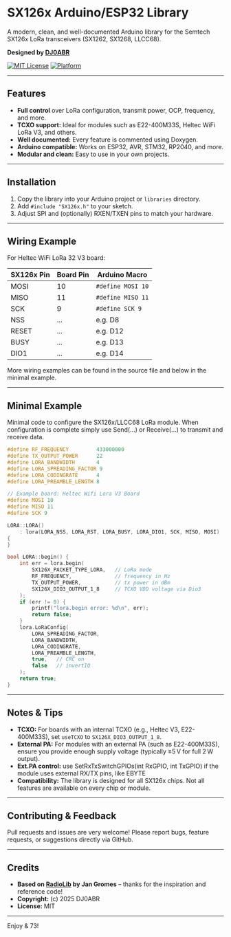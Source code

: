 # SX126x Arduino/ESP32 Library

A modern, clean, and well-documented Arduino library for the Semtech SX126x LoRa transceivers (SX1262, SX1268, LLCC68).

**Designed by [DJ0ABR](https://github.com/DJ0ABR)**

[![MIT License](https://img.shields.io/badge/license-MIT-green)](LICENSE)
[![Platform](https://img.shields.io/badge/platform-Arduino-blue)](https://www.arduino.cc/)

---

## Features

- **Full control** over LoRa configuration, transmit power, OCP, frequency, and more.
- **TCXO support:** Ideal for modules such as E22-400M33S, Heltec WiFi LoRa V3, and others.
- **Well documented:** Every feature is commented using Doxygen.
- **Arduino compatible:** Works on ESP32, AVR, STM32, RP2040, and more.
- **Modular and clean:** Easy to use in your own projects.

---

## Installation

1. Copy the library into your Arduino project or `libraries` directory.
2. Add `#include "SX126x.h"` to your sketch.
3. Adjust SPI and (optionally) RXEN/TXEN pins to match your hardware.

---

## Wiring Example

For Heltec WiFi LoRa 32 V3 board:

| SX126x Pin | Board Pin | Arduino Macro         |
|------------|-----------|----------------------|
| MOSI       | 10        | `#define MOSI 10`    |
| MISO       | 11        | `#define MISO 11`    |
| SCK        | 9         | `#define SCK 9`      |
| NSS        | ...       | e.g. D8              |
| RESET      | ...       | e.g. D12             |
| BUSY       | ...       | e.g. D13             |
| DIO1       | ...       | e.g. D14             |

More wiring examples can be found in the source file and below in the minimal example.

---

## Minimal Example

Minimal code to configure the SX126x/LLCC68 LoRa module. When configuration is complete simply use Send(...) or Receive(...) to transmit and receive data.

```cpp
#define RF_FREQUENCY         433000000
#define TX_OUTPUT_POWER      22
#define LORA_BANDWIDTH       4
#define LORA_SPREADING_FACTOR 9
#define LORA_CODINGRATE      4
#define LORA_PREAMBLE_LENGTH 8

// Example board: Heltec Wifi Lora V3 Board
#define MOSI 10
#define MISO 11
#define SCK 9

LORA::LORA()
    : lora(LORA_NSS, LORA_RST, LORA_BUSY, LORA_DIO1, SCK, MISO, MOSI)
{
}

bool LORA::begin() {
    int err = lora.begin(
        SX126X_PACKET_TYPE_LORA,   // LoRa mode
        RF_FREQUENCY,              // frequency in Hz
        TX_OUTPUT_POWER,           // tx power in dBm
        SX126X_DIO3_OUTPUT_1_8     // TCXO VDD voltage via Dio3
    );
    if (err != 0) {
        printf("lora.begin error: %d\n", err);
        return false;
    }
    lora.LoRaConfig(
        LORA_SPREADING_FACTOR,
        LORA_BANDWIDTH,
        LORA_CODINGRATE,
        LORA_PREAMBLE_LENGTH,
        true,   // CRC on
        false   // invertIQ
    );
    return true;
}
```

---

## Notes & Tips

- **TCXO:** For boards with an internal TCXO (e.g., Heltec V3, E22-400M33S), set `useTCXO` to `SX126X_DIO3_OUTPUT_1_8`.
- **External PA:** For modules with an external PA (such as E22-400M33S), ensure you provide enough supply voltage (typically ≥5 V for full 2 W output).
- **Ext.PA control:** use SetRxTxSwitchGPIOs(int RxGPIO, int TxGPIO) if the module uses external RX/TX pins, like EBYTE
- **Compatibility:** The library is designed for all SX126x chips. Not all features are available on every chip or module.

---

## Contributing & Feedback

Pull requests and issues are very welcome!
Please report bugs, feature requests, or suggestions directly via GitHub.

---

## Credits

- **Based on [RadioLib](https://github.com/jgromes/RadioLib) by Jan Gromes** – thanks for the inspiration and reference code!
- **Copyright:** (c) 2025 DJ0ABR  
- **License:** MIT

---

Enjoy & 73!
